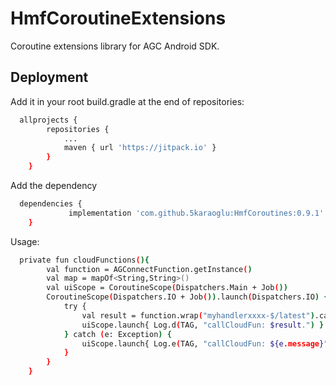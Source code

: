 
# HmfCoroutineExtensions

Coroutine extensions library for AGC Android SDK.


## Deployment

Add it in your root build.gradle at the end of repositories:

```bash
  allprojects {
		repositories {
			...
			maven { url 'https://jitpack.io' }
		}
	}
```

Add the dependency

```bash
  dependencies {
	         implementation 'com.github.5karaoglu:HmfCoroutines:0.9.1'
	}
```

Usage:

```bash
  private fun cloudFunctions(){
        val function = AGConnectFunction.getInstance()
        val map = mapOf<String,String>()
        val uiScope = CoroutineScope(Dispatchers.Main + Job())
        CoroutineScope(Dispatchers.IO + Job()).launch(Dispatchers.IO) {
            try {
                val result = function.wrap("myhandlerxxxx-$/latest").call(map).await()
                uiScope.launch{ Log.d(TAG, "callCloudFun: $result.") }
            } catch (e: Exception) {
                uiScope.launch{ Log.e(TAG, "callCloudFun: ${e.message}") }
            }
        }
    }
```


